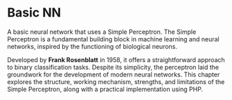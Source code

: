 # Basic NN

A basic neural network that uses a Simple Perceptron. The Simple Perceptron is a fundamental building block in machine learning and neural networks, inspired by the functioning of biological neurons.

Developed by **Frank Rosenblatt** in 1958, it offers a straightforward approach to binary classification tasks. Despite its simplicity, the perceptron laid the groundwork for the development of modern neural networks. This chapter explores the structure, working mechanism, strengths, and limitations of the Simple Perceptron, along with a practical implementation using PHP.
